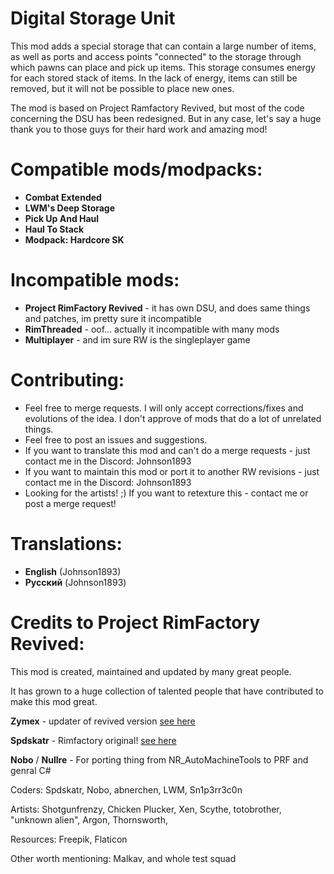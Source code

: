 # Digital Storage Unit

This mod adds a special storage that can contain a large number of items, as well as ports and access points "connected" to the storage through which pawns can place and pick up
items. 
This storage consumes energy for each stored stack of items. In the lack of energy, items can still be removed, but it will not be possible to place new ones.

The mod is based on Project Ramfactory Revived, but most of the code concerning the DSU has been redesigned. But in any case, let's say a huge thank you to those guys for their
hard work and amazing mod!

# Compatible mods/modpacks:
+ **Combat Extended**
+ **LWM's Deep Storage**
+ **Pick Up And Haul**
+ **Haul To Stack**
+ **Modpack: Hardcore SK**

# Incompatible mods:
- **Project RimFactory Revived** - it has own DSU, and does same things and patches, im pretty sure it incompatible
- **RimThreaded** - oof... actually it incompatible with many mods
- **Multiplayer** - and im sure RW is the singleplayer game

# Contributing:
+ Feel free to merge requests. I will only accept corrections/fixes and evolutions of the idea. I don't approve of mods that do a lot of unrelated things.
+ Feel free to post an issues and suggestions.
+ If you want to translate this mod and can't do a merge requests - just contact me in the Discord: Johnson1893
+ If you want to maintain this mod or port it to another RW revisions - just contact me in the Discord: Johnson1893
+ Looking for the artists! ;) If you want to retexture this - contact me or post a merge request!

# Translations:
+ **English** (Johnson1893)
+ **Русский** (Johnson1893)

# Credits to Project RimFactory Revived:

This mod is created, maintained and updated by many great people.

It has grown to a huge collection of talented people that have contributed to make this mod great.

**Zymex** - updater of revived version [see here](https://github.com/zymex22/Project-RimFactory-Revived)

**Spdskatr** - Rimfactory original! [see here](https://github.com/spdskatr/ProjectRimFactory)

**Nobo** / **Nullre** - For porting thing from NR_AutoMachineTools to PRF and genral C#

Coders: Spdskatr, Nobo, abnerchen, LWM, Sn1p3rr3c0n

Artists: Shotgunfrenzy, Chicken Plucker, Xen, Scythe, totobrother, "unknown alien", Argon, Thornsworth,

Resources: Freepik, Flaticon

Other worth mentioning: Malkav, and whole test squad